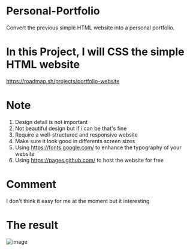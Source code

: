 # Personal-Portfolio
Convert the previous simple HTML website into a personal portfolio.
# In this Project, I will CSS the simple HTML website
https://roadmap.sh/projects/portfolio-website
# Note
1. Design detail is not important
2. Not beautiful design but if i can be that's fine
3. Require a well-structured and responsive website
4. Make sure it look good in differents screen sizes
5. Using https://fonts.google.com/ to enhance the typography of your website
6. Using https://pages.github.com/ to host the website for free
# Comment
I don't think it easy for me at the moment but it interesting
# The result
![image](https://github.com/user-attachments/assets/5e15ab58-a5cb-4a59-9613-c44e62c0e0eb)
